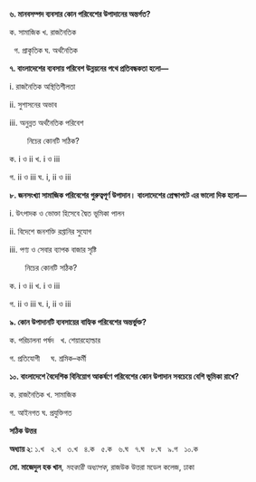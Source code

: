 **৬. মানবসম্পদ ব্যবসার কোন পরিবেশের উপাদানের অন্তর্গত?**

ক. সামাজিক খ. রাজনৈতিক

  গ. প্রাকৃতিক ঘ. অর্থনৈতিক

**৭. বাংলাদেশের ব্যবসায় পরিবেশ উন্নয়নের পথে প্রতিবন্ধকতা হলো—**

i\. রাজনৈতিক অস্থিতিশীলতা 

ii\. সুশাসনের অভাব 

iii\. অনুন্নত অর্থনৈতিক পরিবেশ

        নিচের কোনটি সঠিক?

ক. i ও ii খ. i ও iii 

গ. ii ও iii ঘ. i, ii ও iii

**৮. জনসংখ্যা সামাজিক পরিবেশের গুরুত্বপূর্ণ উপাদান। বাংলাদেশের প্রেক্ষাপটে এর ভালো দিক হলো—**

i\. উৎপাদক ও ভোক্তা হিসেবে দ্বৈত ভূমিকা পালন

ii\. বিদেশে জনশক্তি রপ্তানির সুযোগ

iii\. পণ্য ও সেবার ব্যাপক বাজার সৃষ্টি

       নিচের কোনটি সঠিক?

ক. i ও ii খ. i ও iii 

গ. ii ও iii ঘ. i, ii ও iii

**৯. কোন উপাদানটি ব্যবসায়ের বাহ্যিক পরিবেশের অন্তর্ভুক্ত?**

ক. পরিচালনা পর্ষদ   খ. শেয়ারহোল্ডার 

গ. প্রতিযোগী     ঘ. শ্রমিক–কর্মী

**১০. বাংলাদেশে বৈদেশিক বিনিয়োগ আকর্ষণে পরিবেশের কোন উপাদান সবচেয়ে বেশি ভূমিকা রাখে?**

ক. রাজনৈতিক খ. সামাজিক 

গ. আইনগত ঘ. প্রযুক্তিগত

**সঠিক উত্তর**

**অধ্যায় ২**: ১.খ   ২.খ   ৩.খ   ৪.ক   ৫.ক   ৬.ঘ   ৭.ঘ   ৮.ঘ   ৯.গ   ১০.ক 

**মো. মাজেদুল হক খান**, *সহকারী অধ্যাপক*, রাজউক উত্তরা মডেল কলেজ, ঢাকা
